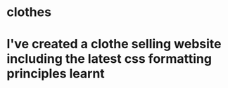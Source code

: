 # clothes
# I've created a clothe selling website including the latest css formatting principles learnt
